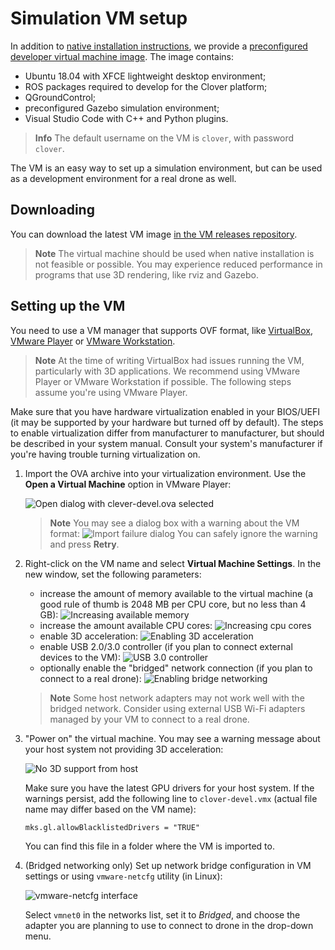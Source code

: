 # Simulation VM setup

In addition to [native installation instructions](simulation_native.md), we provide a [preconfigured developer virtual machine image](https://github.com/CopterExpress/clover_vm/releases). The image contains:

* Ubuntu 18.04 with XFCE lightweight desktop environment;
* ROS packages required to develop for the Clover platform;
* QGroundControl;
* preconfigured Gazebo simulation environment;
* Visual Studio Code with C++ and Python plugins.

> **Info** The default username on the VM is `clover`, with password `clover`.

The VM is an easy way to set up a simulation environment, but can be used as a development environment for a real drone as well.

## Downloading

You can download the latest VM image [in the VM releases repository](https://github.com/CopterExpress/clover_vm/releases).

> **Note** The virtual machine should be used when native installation is not feasible or possible. You may experience reduced performance in programs that use 3D rendering, like rviz and Gazebo.

## Setting up the VM

You need to use a VM manager that supports OVF format, like [VirtualBox](https://www.virtualbox.org/wiki/Downloads), [VMware Player](https://www.vmware.com/products/workstation-player.html) or [VMware Workstation](https://www.vmware.com/products/workstation-pro.html).

> **Note** At the time of writing VirtualBox had issues running the VM, particularly with 3D applications. We recommend using VMware Player or VMware Workstation if possible. The following steps assume you're using VMware Player.

Make sure that you have hardware virtualization enabled in your BIOS/UEFI (it may be supported by your hardware but turned off by default). The steps to enable virtualization differ from manufacturer to manufacturer, but should be described in your system manual. Consult your system's manufacturer if you're having trouble turning virtualization on.

1. Import the OVA archive into your virtualization environment. Use the **Open a Virtual Machine** option in VMware Player:

    ![Open dialog with clever-devel.ova selected](../assets/simulation_setup_vm/01_import_vm.png)

    > **Note** You may see a dialog box with a warning about the VM format:
    ![Import failure dialog](../assets/simulation_setup_vm/02_import_failure.png)
    You can safely ignore the warning and press **Retry**.

2. Right-click on the VM name and select **Virtual Machine Settings**. In the new window, set the following parameters:

    * increase the amount of memory available to the virtual machine (a good rule of thumb is 2048 MB per CPU core, but no less than 4 GB):
    ![Increasing available memory](../assets/simulation_setup_vm/03_max_memory.png)
    * increase the amount available CPU cores:
    ![Increasing cpu cores](../assets/simulation_setup_vm/04_core_count.png)
    * enable 3D acceleration:
    ![Enabling 3D acceleration](../assets/simulation_setup_vm/05_3d_acceleration.png)
    * enable USB 2.0/3.0 controller  (if you plan to connect external devices to the VM):
    ![USB 3.0 controller](../assets/simulation_setup_vm/06_usb_3_0.png)
    * optionally enable the "bridged" network connection (if you plan to connect to a real drone):
    ![Enabling bridge networking](../assets/simulation_setup_vm/07_bridge_networking.png)

    > **Note** Some host network adapters may not work well with the bridged network. Consider using external USB Wi-Fi adapters managed by your VM to connect to a real drone.

3. "Power on" the virtual machine. You may see a warning message about your host system not providing 3D acceleration:

    ![No 3D support from host](../assets/simulation_setup_vm/08_no_3d_acceleration.png)

    Make sure you have the latest GPU drivers for your host system. If the warnings persist, add the following line to `clover-devel.vmx` (actual file name may differ based on the VM name):

    ```
    mks.gl.allowBlacklistedDrivers = "TRUE"
    ```

    You can find this file in a folder where the VM is imported to.

4. (Bridged networking only) Set up network bridge configuration in VM settings or using `vmware-netcfg` utility (in Linux):

    ![vmware-netcfg interface](../assets/simulation_setup_vm/09_netcfg.png)

    Select `vmnet0` in the networks list, set it to *Bridged*, and choose the adapter you are planning to use to connect to drone in the drop-down menu.
